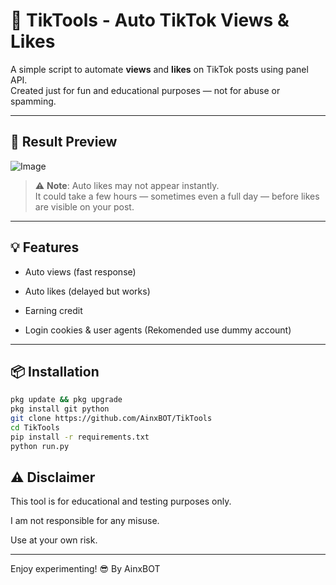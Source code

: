 # 🎯 TikTools - Auto TikTok Views & Likes

A simple script to automate **views** and **likes** on TikTok posts using panel API.  
Created just for fun and educational purposes — not for abuse or spamming.

---

## 📸 Result Preview
![Image](https://github.com/user-attachments/assets/cdcca156-1dd9-43aa-82bf-d5be8cb911f5)

> ⚠️ **Note**: Auto likes may not appear instantly.  
> It could take a few hours — sometimes even a full day — before likes are visible on your post.

---

## 💡 Features

- Auto views (fast response)

- Auto likes (delayed but works)

- Earning credit

- Login cookies & user agents (Rekomended use dummy account)

---
## 📦 Installation

```bash
pkg update && pkg upgrade
pkg install git python
git clone https://github.com/AinxBOT/TikTools
cd TikTools
pip install -r requirements.txt
python run.py
```
## ⚠️ Disclaimer

This tool is for educational and testing purposes only.

I am not responsible for any misuse.

Use at your own risk.



---

Enjoy experimenting! 😎
By AinxBOT

